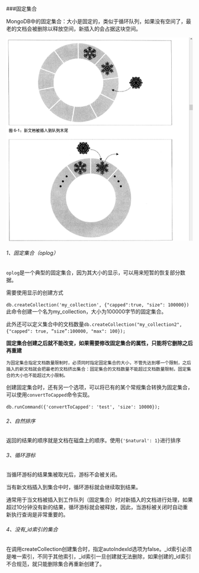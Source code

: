 ###固定集合



MongoDB中的固定集合：大小是固定的，类似于循环队列，如果没有空间了，最老的文档会被删除以释放空间，新插入的会占据这块空间。

![mongo固定集合](.\img\mongo固定集合.png)

###### 1、固定集合（oplog）

`oplog`是一个典型的固定集合，因为其大小的显示，可以用来短暂的恢复部分数据。

需要使用显示的创建方式

`db.createCollection('my_collection', {"capped":true, "size": 100000})`此命令创建一个名为my_collection，大小为100000字节的固定集合。

此外还可以定义集合中的文档数量`db.createCollection("my_collection2", {"capped": true, “size”:100000, "max": 100});`

**固定集合创建之后就不能改变，如果需要修改固定集合的属性，只能将它删除之后再重建**

```
为固定集合指定文档数量限制时，必须同时指定固定集合的大小，不管先达到哪一个限制，之后插入的新文档就会把最老的文档挤出集合：固定集合的文档数量不能超过文档数量限制，固定集合的大小也不能超过大小限制。
```

创建固定集合时，还有另一个选项，可以将已有的某个常规集合转换为固定集合，可以使用`convertToCapped`命令实现。

`db.runCommand({'convertToCapped': 'test', 'size': 10000});`

###### 2、自然排序

返回的结果的顺序就是文档在磁盘上的顺序。使用`{'$natural': 1}`进行排序

###### 3、循环游标

当循环游标的结果集被取光后，游标不会被关闭。

当有新文档插入到集合中时，循环游标就会继续取到结果。

通常用于当文档被插入到工作队列（固定集合）时对新插入的文档进行处理，如果超过10分钟没有新的结果，循环游标就会被释放，因此，当游标被关闭时自动重新执行查询是非常重要的。

###### 4、没有_id索引的集合

在调用createCollection创建集合时，指定autoIndexId选项为false。_id索引必须是唯一索引，不同于其他索引，\_id索引一旦创建就无法删除，如果创建的\_id索引不合规范，就只能删除集合再重新创建了。